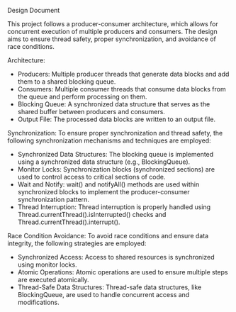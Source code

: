 Design Document

This project follows a producer-consumer architecture, which allows for concurrent execution of multiple producers and consumers.
The design aims to ensure thread safety, proper synchronization, and avoidance of race conditions.

Architecture:
- Producers: Multiple producer threads that generate data blocks and add them to a shared blocking queue.
- Consumers: Multiple consumer threads that consume data blocks from the queue and perform processing on them.
- Blocking Queue: A synchronized data structure that serves as the shared buffer between producers and consumers.
- Output File: The processed data blocks are written to an output file.

Synchronization:
To ensure proper synchronization and thread safety, the following synchronization mechanisms and techniques are employed:
- Synchronized Data Structures: The blocking queue is implemented using a synchronized data structure (e.g., BlockingQueue).
- Monitor Locks: Synchronization blocks (synchronized sections) are used to control access to critical sections of code.
- Wait and Notify: wait() and notifyAll() methods are used within synchronized blocks to implement the producer-consumer synchronization pattern.
- Thread Interruption: Thread interruption is properly handled using Thread.currentThread().isInterrupted() checks and Thread.currentThread().interrupt().

Race Condition Avoidance:
To avoid race conditions and ensure data integrity, the following strategies are employed:
- Synchronized Access: Access to shared resources is synchronized using monitor locks.
- Atomic Operations: Atomic operations are used to ensure multiple steps are executed atomically.
- Thread-Safe Data Structures: Thread-safe data structures, like BlockingQueue, are used to handle concurrent access and modifications.


